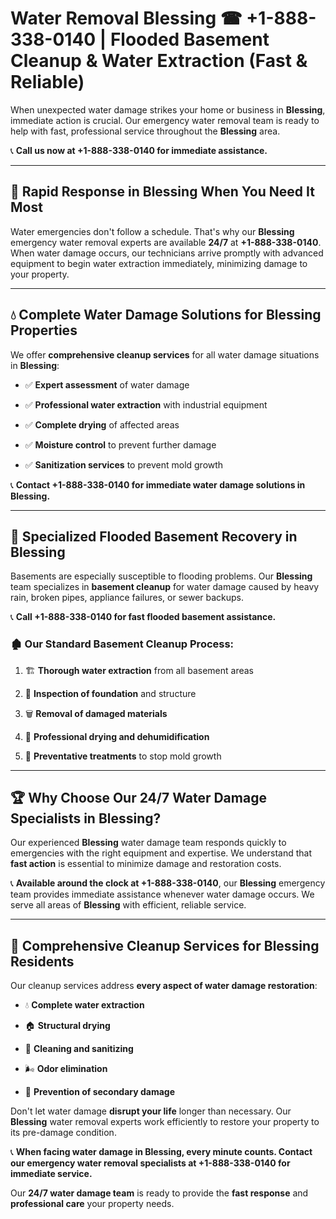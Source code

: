 # Water Removal Blessing ☎ +1-888-338-0140 | Flooded Basement Cleanup & Water Extraction (Fast & Reliable)

When unexpected water damage strikes your home or business in **Blessing**, immediate action is crucial. Our emergency water removal team is ready to help with fast, professional service throughout the **Blessing** area. 

📞 **Call us now at +1-888-338-0140 for immediate assistance.**
---
## 🚀 Rapid Response in Blessing When You Need It Most
Water emergencies don't follow a schedule. That's why our **Blessing** emergency water removal experts are available **24/7** at **+1-888-338-0140**. When water damage occurs, our technicians arrive promptly with advanced equipment to begin water extraction immediately, minimizing damage to your property.
---
## 💧 Complete Water Damage Solutions for Blessing Properties
We offer **comprehensive cleanup services** for all water damage situations in **Blessing**:
- ✅ **Expert assessment** of water damage  
- ✅ **Professional water extraction** with industrial equipment  
- ✅ **Complete drying** of affected areas  
- ✅ **Moisture control** to prevent further damage  
- ✅ **Sanitization services** to prevent mold growth  
📞 **Contact +1-888-338-0140 for immediate water damage solutions in Blessing.**
---
## 🌊 Specialized Flooded Basement Recovery in Blessing
Basements are especially susceptible to flooding problems. Our **Blessing** team specializes in **basement cleanup** for water damage caused by heavy rain, broken pipes, appliance failures, or sewer backups. 
📞 **Call +1-888-338-0140 for fast flooded basement assistance.**
### 🏚️ Our Standard Basement Cleanup Process:
1. 🏗️ **Thorough water extraction** from all basement areas  
2. 🔎 **Inspection of foundation** and structure  
3. 🗑️ **Removal of damaged materials**  
4. 💨 **Professional drying and dehumidification**  
5. 🚫 **Preventative treatments** to stop mold growth  
---
## 🏆 Why Choose Our 24/7 Water Damage Specialists in Blessing?
Our experienced **Blessing** water damage team responds quickly to emergencies with the right equipment and expertise. We understand that **fast action** is essential to minimize damage and restoration costs.
📞 **Available around the clock at +1-888-338-0140**, our **Blessing** emergency team provides immediate assistance whenever water damage occurs. We serve all areas of **Blessing** with efficient, reliable service.
---
## 🧹 Comprehensive Cleanup Services for Blessing Residents
Our cleanup services address **every aspect of water damage restoration**:
- 💧 **Complete water extraction**  
- 🏠 **Structural drying**  
- 🧼 **Cleaning and sanitizing**  
- 🌬️ **Odor elimination**  
- 🚫 **Prevention of secondary damage**  
Don't let water damage **disrupt your life** longer than necessary. Our **Blessing** water removal experts work efficiently to restore your property to its pre-damage condition.
📞 **When facing water damage in Blessing, every minute counts. Contact our emergency water removal specialists at +1-888-338-0140 for immediate service.**
Our **24/7 water damage team** is ready to provide the **fast response** and **professional care** your property needs.
